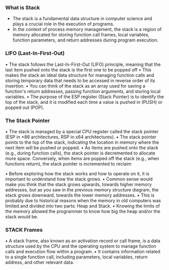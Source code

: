 ### What is Stack
- The stack is a fundamental data structure in computer science and plays a crucial role in the execution of programs.
- In the context of process memory management, the stack is a region of memory allocated for storing function call frames, local variables, function parameters, and return addresses during program execution.

### LIFO (Last-In-First-Out)
• The stack follows the Last-In-First-Out (LIFO) principle, meaning that the last item pushed onto the stack is the first one to be popped off
• This makes the stack an ideal data structure for managing function calls and storing temporary data that needs to be accessed in reverse order of its insertion.
• You can think of the stack as an array used for saving a function's return addresses, passing function arguments, and storing local variables.
• The purpose of the ESP register (Stack Pointer) is to identify the top of the stack, and it is modified each time a value is pushed in (PUSH) or popped out (POP).

### The Stack Pointer
• The stack is managed by a special CPU register called the stack pointer (ESP in ×86 architectures, RSP in x64 architectures).
• The stack pointer points to the top of the stack, indicating the location in memory where the next item will be pushed or popped.
• As items are pushed onto the stack (e.g., during function calls), the stack pointer is decremented to allocate more space. Conversely, when items are popped off the stack (e.g., when functions return), the stack pointer is incremented to reclaim

• Before exploring how the stack works and how to operate on it, it is important to understand how the stack grows.
• Common sense would make you think that the stack grows upwards, towards higher memory addresses, but as you saw in the previous memory structure diagram, the stack grows downward, towards the lower memory addresses.
• This is probably due to historical reasons when the memory in old computers was limited and divided into two parts: Heap and Stack.
• Knowing the limits of the memory allowed the programmer to know how big the heap and/or the stack would be.

### STACK Frames

• A stack frame, also known as an activation record or call frame, is a data structure used by the CPU and the operating system to manage function calls and execution flow within a program.
• It contains information related to a single function call, including parameters, local variables, return address, and other relevant data.

